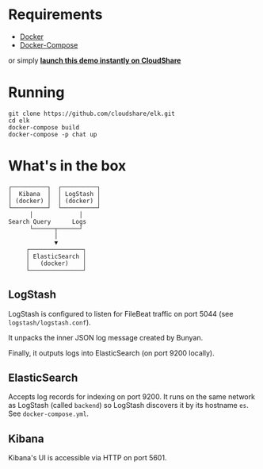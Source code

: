 # Requirements

- [Docker](https://docs.docker.com/engine/installation/linux/ubuntulinux/)
- [Docker-Compose](https://docs.docker.com/compose/install/)

or simply **[launch this demo instantly on CloudShare](http://cloudshare.com/pricing-packages?envTemplate=BPXBNeZSSjSVAUtplVuB3XAA2&_ga=1.22155320.2011026143.1478775085)**

# Running

```
git clone https://github.com/cloudshare/elk.git
cd elk
docker-compose build
docker-compose -p chat up
```

# What's in the box

```
┌──────────┐  ┌──────────┐
│  Kibana  │  │ LogStash │
│ (docker) │  │ (docker) │
└──────────┘  └──────────┘
      │             │     
Search Query      Logs    
      └──────┬──────┘     
             │            
             ▼            
     ┌───────────────┐    
     │ ElasticSearch │    
     │   (docker)    │    
     └───────────────┘    
```
## LogStash

LogStash is configured to listen for FileBeat traffic on port 5044 (see `logstash/logstash.conf`).

It unpacks the inner JSON log message created by Bunyan.

Finally, it outputs logs into ElasticSearch (on port 9200 locally).

## ElasticSearch

Accepts log records for indexing on port 9200. It runs on the same network as LogStash (called `backend`) so LogStash discovers it by its hostname `es`. See `docker-compose.yml`.

## Kibana

Kibana's UI is accessible via HTTP on port 5601.
